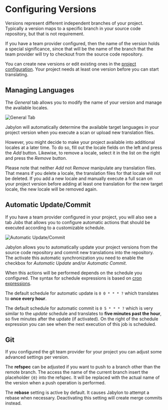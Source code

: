 
# Configuring Versions

Versions represent different independent branches of your project. Typically a version maps to a specific branch in your source code repository, but that is not requirement.

If you have a team provider configured, then the name of the version holds a special significance, since that will be the name of the branch that the team provider will try to checkout from the source code repository.

You can create new versions or edit existing ones in the [project configuration](./workingWithProjects.html). Your project needs at least one version before you can start translating.


## Managing Languages

The _General_ tab allows you to modify the name of your version and manage the available locales. 

![General Tab](images/languageSelection.png "General Tab")

Jabylon will automatically determine the available target languages in your project version when you execute a scan or upload new translation files. 

However, you might decide to make your project available into additional locales at a later time. To do so, fill out the locale fields on the left and press the _Add_ button. Likewise, to remove a locale, select it in the list on the right and press the _Remove_ button.

Please note that neither _Add_ not _Remove_ manipulate any translation files. That means if you delete a locale, the translation files for that locale will not be deleted. If you add a new locale and manually execute a full scan on your project
version before adding at least one translation for the new target locale, the new locale will be removed again.  


## Automatic Update/Commit

If you have a team provider configured in your project, you will also see a tab _Jobs_ that allows you to configure automatic actions that should be executed according to a customizable schedule.

![Automatic Update/Commit](images/automaticUpdate.png) 

Jabylon allows you to automatically update your project versions from the source code repository and commit new translations into the repository. The activate this automatic synchronization you need  to enable the checkbox for _Automatic Update_ and/or _Automatic Commit_.

When this actions will be performed depends on the schedule you configured. The syntax for schedule expressions is based on [cron expressions](http://quartz-scheduler.org/documentation/quartz-2.1.x/tutorials/tutorial-lesson-06). 

The default schedule for automatic update is `0 0 * * * ?` which translates to **once every hour**. 

The default schedule for automatic commit is `0 5 * * * ?` which is very similar to the _update_ schedule and translates to **five minutes past the hour**, so five minutes after the update (if activated). On the right of the schedule expression you can see when the next execution of this job is scheduled.

## Git

If you configured the git team provider for your project you can adjust some advanced settings per version. 

The **refspec** can be adjusted if you want to push to a branch other than the remote branch. The access the name of the current branch insert the placeholder `{0}` into the refspec. It will be replaced with the actual name of the version when a push operation is performed.

The **rebase** setting is active by default. It causes Jabylon to attempt a rebase when necessary. Deactivating this setting will create merge commits instead.